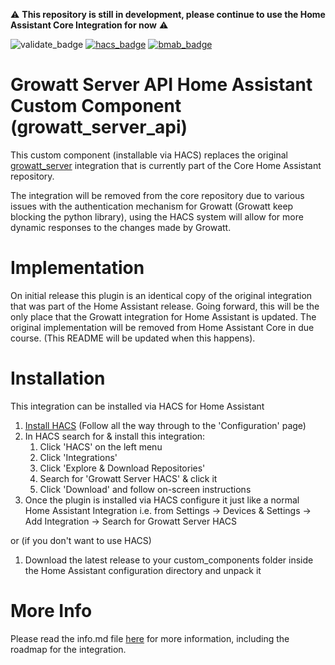 :warning: **This repository is still in development, please continue to use the Home Assistant Core Integration for now** :warning:
 
 

![validate_badge](https://github.com/muppet3000/growatt_server_hacs/actions/workflows/validate.yml/badge.svg)
[![hacs_badge](https://img.shields.io/badge/HACS-Default-41BDF5.svg?logo=homeassistantcommunitystore)](https://github.com/hacs/integration)
[![bmab_badge](https://img.shields.io/badge/Buy_Me-A_Beer-FFDD00.svg?logo=buymeacoffee)](https://www.buymeacoffee.com/muppet3000)

# Growatt Server API Home Assistant Custom Component (growatt_server_api)
This custom component (installable via HACS) replaces the original [growatt_server](https://www.home-assistant.io/integrations/growatt_server/) integration that is currently part of the Core Home Assistant repository.

The integration will be removed from the core repository due to various issues with the authentication mechanism for Growatt (Growatt keep blocking the python library), using the HACS system will allow for more dynamic responses to the changes made by Growatt.

# Implementation
On initial release this plugin is an identical copy of the original integration that was part of the Home Assistant release. Going forward, this will be the only place that the Growatt integration for Home Assistant is updated. The original implementation will be removed from Home Assistant Core in due course. (This README will be updated when this happens).

# Installation
This integration can be installed via HACS for Home Assistant
1. [Install HACS](https://hacs.xyz/docs/setup/prerequisites) (Follow all the way through to the 'Configuration' page)
1. In HACS search for & install this integration:
    1. Click 'HACS' on the left menu
    1. Click 'Integrations'
    1. Click 'Explore & Download Repositories'
    1. Search for 'Growatt Server HACS' & click it
    1. Click 'Download' and follow on-screen instructions
1. Once the plugin is installed via HACS configure it just like a normal Home Assistant Integration i.e. from Settings -> Devices & Settings -> Add Integration -> Search for Growatt Server HACS

or (if you don't want to use HACS)

1. Download the latest release to your custom_components folder inside the Home Assistant configuration directory and unpack it

# More Info
Please read the info.md file [here](https://github.com/muppet3000/growatt_server_hacs/blob/main/info.md) for more information, including the roadmap for the integration.
